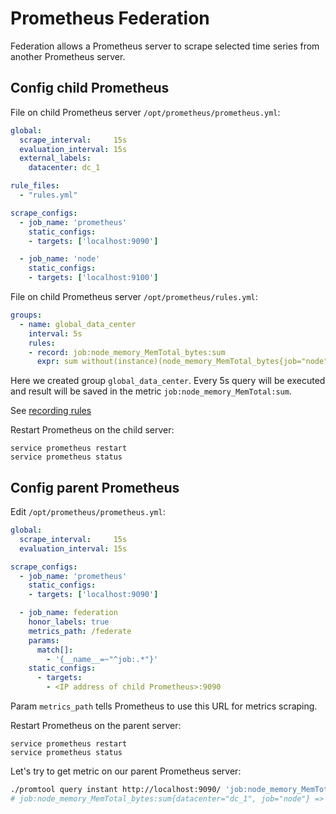 # Prometheus Federation

Federation allows a Prometheus server to scrape selected time series from another Prometheus server.

## Config child Prometheus

File on child Prometheus server `/opt/prometheus/prometheus.yml`:

```yml
global:
  scrape_interval:     15s
  evaluation_interval: 15s
  external_labels:
    datacenter: dc_1

rule_files:
  - "rules.yml"

scrape_configs:
  - job_name: 'prometheus'
    static_configs:
    - targets: ['localhost:9090']

  - job_name: 'node'
    static_configs:
    - targets: ['localhost:9100']
```

File on child Prometheus server `/opt/prometheus/rules.yml`:

```yml
groups:
  - name: global_data_center
    interval: 5s
    rules:
    - record: job:node_memory_MemTotal_bytes:sum
      expr: sum without(instance)(node_memory_MemTotal_bytes{job="node"})
```

Here we created group `global_data_center`. Every 5s query will be executed and result will be saved in the metric `job:node_memory_MemTotal:sum`.

See [recording rules](https://prometheus.io/docs/practices/rules/#naming-and-aggregation)

Restart Prometheus on the child server:

```
service prometheus restart
service prometheus status
```

## Config parent Prometheus

Edit `/opt/prometheus/prometheus.yml`:

```yml
global:
  scrape_interval:     15s
  evaluation_interval: 15s

scrape_configs:
  - job_name: 'prometheus'
    static_configs:
    - targets: ['localhost:9090']

  - job_name: federation
    honor_labels: true
    metrics_path: /federate
    params:
      match[]:
        - '{__name__=~"^job:.*"}'
    static_configs:
      - targets:
        - <IP address of child Prometheus>:9090
```

Param `metrics_path` tells Prometheus to use this URL for metrics scraping.

Restart Prometheus on the parent server:

```
service prometheus restart
service prometheus status
```

Let's try to get metric on our parent Prometheus server:

```bash
./promtool query instant http://localhost:9090/ 'job:node_memory_MemTotal_bytes:sum'
# job:node_memory_MemTotal_bytes:sum{datacenter="dc_1", job="node"} => 1053201113 @[1623744499.26]
```
